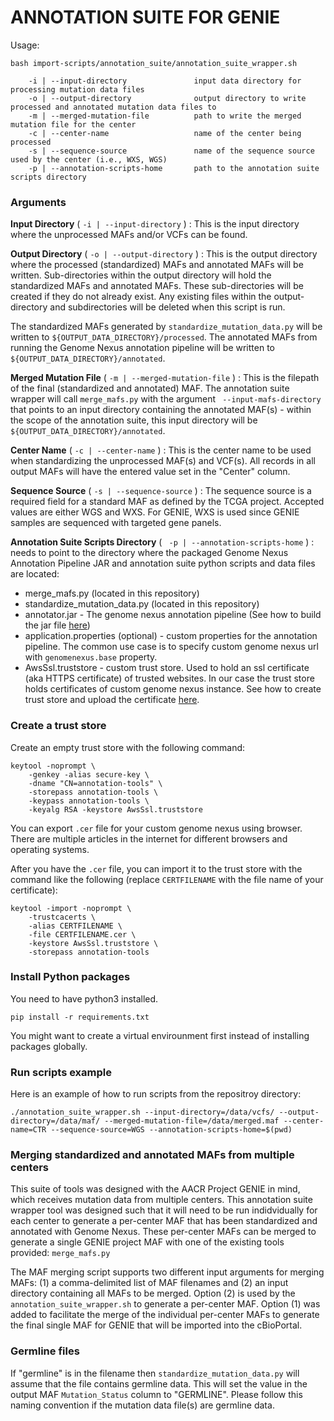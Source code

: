 # ANNOTATION SUITE FOR GENIE

Usage:

```
bash import-scripts/annotation_suite/annotation_suite_wrapper.sh

    -i | --input-directory               input data directory for processing mutation data files
    -o | --output-directory              output directory to write processed and annotated mutation data files to
    -m | --merged-mutation-file          path to write the merged mutation file for the center
    -c | --center-name                   name of the center being processed
    -s | --sequence-source               name of the sequence source used by the center (i.e., WXS, WGS)
    -p | --annotation-scripts-home       path to the annotation suite scripts directory
```

### Arguments

**Input Directory** ( `-i | --input-directory` ) : This is the input directory where the unprocessed MAFs and/or VCFs can be found.

**Output Directory** ( `-o | --output-directory` ) : This is the output directory where the processed (standardized) MAFs and annotated MAFs will be written. Sub-directories within the output directory will hold the standardized MAFs and annotated MAFs. These sub-directories will be created if they do not already exist. Any existing files within the output-directory and subdirectories will be deleted when this script is run.

The standardized MAFs generated by `standardize_mutation_data.py` will be written to `${OUTPUT_DATA_DIRECTORY}/processed`. The annotated MAFs from running the Genome Nexus annotation pipeline will be written to `${OUTPUT_DATA_DIRECTORY}/annotated`.

**Merged Mutation File** ( `-m | --merged-mutation-file` ) : This is the filepath of the final (standardized and annotated) MAF. The annotation suite wrapper will call `merge_mafs.py` with the argument ` --input-mafs-directory` that points to an input directory containing the annotated MAF(s) - within the scope of the annotation suite, this input directory will be `${OUTPUT_DATA_DIRECTORY}/annotated`.

**Center Name** ( `-c | --center-name` ) : This is the center name to be used when standardizing the unprocessed MAF(s) and VCF(s). All records in all output MAFs will have the entered value set in the "Center" column.

**Sequence Source** ( `-s | --sequence-source` ) : The sequence source is a required field for a standard MAF as defined by the TCGA project. Accepted values are either WGS and WXS. For GENIE, WXS is used since GENIE samples are sequenced with targeted gene panels.

**Annotation Suite Scripts Directory** ( ` -p | --annotation-scripts-home` ) : needs to point to the directory where the packaged Genome Nexus Annotation Pipeline JAR and annotation suite python scripts and data files are located:

- merge_mafs.py (located in this repository)
- standardize_mutation_data.py (located in this repository)
- annotator.jar - The genome nexus annotation pipeline (See how to build the jar file [here](https://github.com/genome-nexus/genome-nexus-annotation-pipeline))
- application.properties (optional) - custom properties for the annotation pipeline. The common use case is to specify custom genome nexus url with `genomenexus.base` property.
- AwsSsl.truststore - custom trust store. Used to hold an ssl certificate (aka HTTPS certificate) of trusted websites. In our case the trust store holds certificates of custom genome nexus instance. See how to create trust store and upload the certificate [here](#create-a-trust-store).

### Create a trust store

Create an empty trust store with the following command:

```
keytool -noprompt \
    -genkey -alias secure-key \
    -dname "CN=annotation-tools" \
    -storepass annotation-tools \
    -keypass annotation-tools \
    -keyalg RSA -keystore AwsSsl.truststore
```

You can export `.cer` file for your custom genome nexus using browser.
There are multiple articles in the internet for different browsers and operating systems.

After you have the `.cer` file, you can import it to the trust store with the command like the following (replace `CERTFILENAME` with the file name of your certificate):
```
keytool -import -noprompt \
    -trustcacerts \
    -alias CERTFILENAME \
    -file CERTFILENAME.cer \
    -keystore AwsSsl.truststore \
    -storepass annotation-tools
```

### Install Python packages

You need to have python3 installed.

```
pip install -r requirements.txt
```

You might want to create a virtual envirounment first instead of installing packages globally.

### Run scripts example

Here is an example of how to run scripts from the repositroy directory:

```
./annotation_suite_wrapper.sh --input-directory=/data/vcfs/ --output-directory=/data/maf/ --merged-mutation-file=/data/merged.maf --center-name=CTR --sequence-source=WGS --annotation-scripts-home=$(pwd)
```

### Merging standardized and annotated MAFs from multiple centers

This suite of tools was designed with the AACR Project GENIE in mind, which receives mutation data from multiple centers. This annotation suite wrapper tool was designed such that it will need to be run indidvidually for each center to generate a per-center MAF that has been standardized and annotated with Genome Nexus. These per-center MAFs can be merged to generate a single GENIE project MAF with one of the existing tools provided: `merge_mafs.py`

The MAF merging script supports two different input arguments for merging MAFs: (1) a comma-delimited list of MAF filenames and (2) an input directory containing all MAFs to be merged. Option (2) is used by the `annotation_suite_wrapper.sh` to generate a per-center MAF. Option (1) was added to facilitate the merge of the individual per-center MAFs to generate the final single MAF for GENIE that will be imported into the cBioPortal.


### Germline files

If "germline" is in the filename then `standardize_mutation_data.py` will assume that the file contains germline data. This will set the value in the output MAF `Mutation_Status` column to "GERMLINE". Please follow this naming convention if the mutation data file(s) are germline data.
